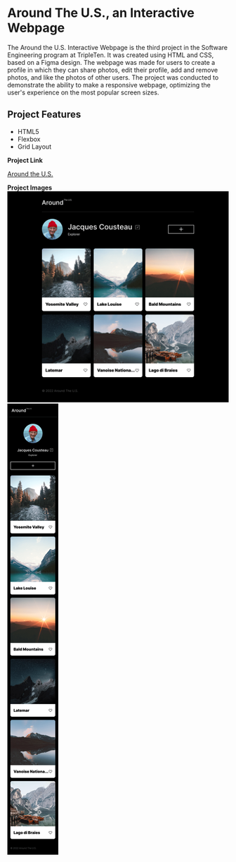 # Around The U.S., an Interactive Webpage

The Around the U.S. Interactive Webpage is the third project in the Software Engineering program at TripleTen. It was created using HTML and CSS, based on a Figma design. The webpage was made for users to create a profile in which they can share photos, edit their profile, add and remove photos, and like the photos of other users. The project was conducted to demonstrate the ability to make a responsive webpage, optimizing the user's experience on the most popular screen sizes.

## Project Features

- HTML5
- Flexbox
- Grid Layout

**Project Link**

[Around the U.S.](https://saharam93.github.io/se_project_aroundtheus/)

**Project Images**
![Mainpage View](./images/screenshots/MAIN.png)
![Mobile View](./images/screenshots/MOBILE.png)

